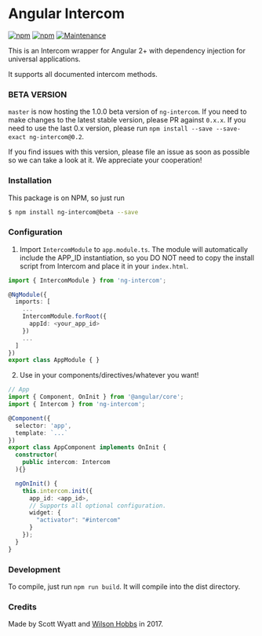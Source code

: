 # Angular Intercom

[![npm](https://img.shields.io/npm/v/ng-intercom.svg)](https://www.npmjs.com/package/ng-intercom) [![npm](https://img.shields.io/npm/dm/ng-intercom.svg)](https://www.npmjs.com/ng-intercom) [![Maintenance](https://img.shields.io/maintenance/yes/2017.svg)]()

This is an Intercom wrapper for Angular 2+ with dependency injection for universal applications.

It supports all documented intercom methods.

### BETA VERSION

`master` is now hosting the 1.0.0 beta version of `ng-intercom`. If you need to make changes to the latest stable version, please PR against `0.x.x`. If you need to use the last 0.x version, please run `npm install --save --save-exact ng-intercom@0.2`.

If you find issues with this version, please file an issue as soon as possible so we can take a look at it. We appreciate your cooperation!

### Installation

This package is on NPM, so just run
 ```sh
$ npm install ng-intercom@beta --save
 ```

### Configuration

1. Import `IntercomModule` to `app.module.ts`. The module will automatically include the APP_ID instantiation, so you DO NOT need to copy the install script from Intercom and place it in your `index.html`.

```ts
import { IntercomModule } from 'ng-intercom';

@NgModule({
  imports: [
    ...
    IntercomModule.forRoot({
      appId: <your_app_id>
    })
    ...
  ]
})
export class AppModule { }
```

2. Use in your components/directives/whatever you want!

```ts
// App
import { Component, OnInit } from '@angular/core';
import { Intercom } from 'ng-intercom';

@Component({
  selector: 'app',
  template: `...`
})
export class AppComponent implements OnInit {
  constructor(
    public intercom: Intercom
  ){}

  ngOnInit() {
    this.intercom.init({
      app_id: <app_id>,
      // Supports all optional configuration.
      widget: {
        "activator": "#intercom" 
      }
    });
  }
}
```

### Development
To compile, just run `npm run build`. It will compile into the dist directory. 

### Credits
Made by Scott Wyatt and [Wilson Hobbs](https://www.twitter.com/wbhob) in 2017.
